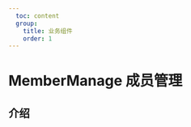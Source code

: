 ```yaml
---
  toc: content
  group:
    title: 业务组件
    order: 1
---
```


# MemberManage 成员管理

## 介绍

<code src="./demos/index.tsx"></code>
